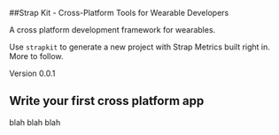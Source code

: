 ##Strap Kit - Cross-Platform Tools for Wearable Developers

A cross platform development framework for wearables.

Use ```strapkit``` to generate a new project with Strap Metrics built right in. More to follow.

Version 0.0.1

## Write your first cross platform app

blah blah blah